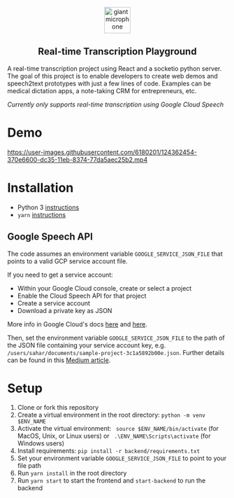 <p align="center">
  <img width="60px" src="https://user-images.githubusercontent.com/6180201/124313197-cc93f200-db70-11eb-864a-fc65765fc038.png" alt="giant microphone"/><br/>
  <h2 align="center">Real-time Transcription Playground</h2>
</p>

A real-time transcription project using React and a socketio python server. The goal of this project is to enable developers to create web demos and speech2text prototypes with just a few lines of code. Examples can be medical dictation apps, a note-taking CRM for entrepreneurs, etc.

*Currently only supports real-time transcription using Google Cloud Speech*

# Demo
https://user-images.githubusercontent.com/6180201/124362454-370e6600-dc35-11eb-8374-77da5aec25b2.mp4


# Installation
* Python 3 [instructions](https://realpython.com/installing-python/)
* `yarn` [instructions](https://classic.yarnpkg.com/en/docs/install/#mac-stable)

## Google Speech API
The code assumes an environment variable `GOOGLE_SERVICE_JSON_FILE` that points to a valid GCP service account file.

If you need to get a service account:
  - Within your Google Cloud console, create or select a project
  - Enable the Cloud Speech API for that project
  - Create a service account
  - Download a private key as JSON

More info in Google Cloud's docs [here](https://cloud.google.com/speech-to-text/docs/quickstart-client-libraries#before-you-begin) and [here](https://codelabs.developers.google.com/codelabs/cloud-speech-text-python3#0).<br/>

Then, set the environment variable `GOOGLE_SERVICE_JSON_FILE` to the path of the JSON file containing your service account key, e.g. `/users/sahar/documents/sample-project-3c1a5892b00e.json`. Further details can be found in this [Medium article](https://medium.com/geekculture/how-to-build-a-full-stack-transcription-app-with-google-cloud-react-and-python-2dfdcb5e556f).

# Setup
1. Clone or fork this repository
2. Create a virtual environment in the root directory: `python -m venv $ENV_NAME`
3. Activate the virtual environment: ` source $ENV_NAME/bin/activate` (for MacOS, Unix, or Linux users) or ` .\ENV_NAME\Scripts\activate` (for Windows users)
4. Install requirements: `pip install -r backend/requirements.txt`
5. Set your environment variable `GOOGLE_SERVICE_JSON_FILE` to point to your file path
6. Run `yarn install` in the root directory
7. Run `yarn start` to start the frontend and `start-backend` to run the backend
